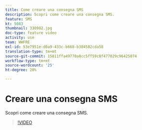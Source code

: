 ```yaml
---
title: Come creare una consegna SMS
description: Scopri come creare una consegna SMS.
feature: SMS
kt: 5083
thumbnail: 330982.jpg
doc-type: feature video
activity: use
team: WWFRE
exl-id: 53e7951e-d0a9-433c-b668-b384582cda58
translation-type: tm+mt
source-git-commit: 15811ffa49770a8cc5ff59c8f477029c96425074
workflow-type: tm+mt
source-wordcount: '25'
ht-degree: 20%

---
```


# Creare una consegna SMS

Scopri come creare una consegna SMS.

>[!VIDEO](https://video.tv.adobe.com/v/330982)
